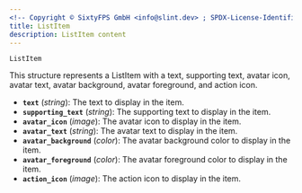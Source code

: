 ```yaml
---
<!-- Copyright © SixtyFPS GmbH <info@slint.dev> ; SPDX-License-Identifier: MIT -->
title: ListItem
description: ListItem content
---
```


`ListItem`

This structure represents a ListItem with a text, supporting text, avatar icon, avatar text, avatar background, avatar foreground, and action icon.

- **`text`** (_string_): The text to display in the item.
- **`supporting_text`** (_string_): The supporting text to display in the item.
- **`avatar_icon`** (_image_): The avatar icon to display in the item.
- **`avatar_text`** (_string_): The avatar text to display in the item.
- **`avatar_background`** (_color_): The avatar background color to display in the item.
- **`avatar_foreground`** (_color_): The avatar foreground color to display in the item.
- **`action_icon`** (_image_): The action icon to display in the item.